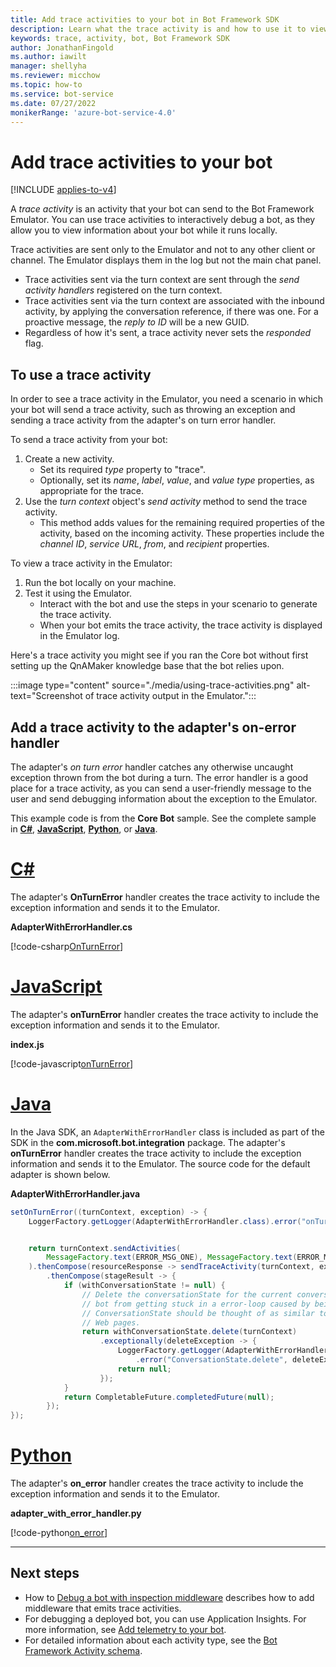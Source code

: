 ```yaml
---
title: Add trace activities to your bot in Bot Framework SDK
description: Learn what the trace activity is and how to use it to view information about your bot while it runs locally.
keywords: trace, activity, bot, Bot Framework SDK
author: JonathanFingold
ms.author: iawilt
manager: shellyha
ms.reviewer: micchow
ms.topic: how-to
ms.service: bot-service
ms.date: 07/27/2022
monikerRange: 'azure-bot-service-4.0'
---
```


# Add trace activities to your bot

[!INCLUDE [applies-to-v4](../includes/applies-to-v4-current.md)]

A _trace activity_ is an activity that your bot can send to the Bot Framework Emulator.
You can use trace activities to interactively debug a bot, as they allow you to view information about your bot while it runs locally.

Trace activities are sent only to the Emulator and not to any other client or channel.
The Emulator displays them in the log but not the main chat panel.

- Trace activities sent via the turn context are sent through the _send activity handlers_ registered on the turn context.
- Trace activities sent via the turn context are associated with the inbound activity, by applying the conversation reference, if there was one.
  For a proactive message, the _reply to ID_ will be a new GUID.
- Regardless of how it's sent, a trace activity never sets the _responded_ flag.

## To use a trace activity

In order to see a trace activity in the Emulator, you need a scenario in which your bot will send a trace activity, such as throwing an exception and sending a trace activity from the adapter's on turn error handler.

To send a trace activity from your bot:

1. Create a new activity.
   - Set its required _type_ property to "trace".
   - Optionally, set its _name_, _label_, _value_, and _value type_ properties, as appropriate for the trace.
1. Use the _turn context_ object's _send activity_ method to send the trace activity.
   - This method adds values for the remaining required properties of the activity, based on the incoming activity.
     These properties include the _channel ID_, _service URL_, _from_, and _recipient_ properties.

To view a trace activity in the Emulator:

1. Run the bot locally on your machine.
1. Test it using the Emulator.
   - Interact with the bot and use the steps in your scenario to generate the trace activity.
   - When your bot emits the trace activity, the trace activity is displayed in the Emulator log.

Here's a trace activity you might see if you ran the Core bot without first setting up the QnAMaker knowledge base that the bot relies upon.

:::image type="content" source="./media/using-trace-activities.png" alt-text="Screenshot of trace activity output in the Emulator.":::

## Add a trace activity to the adapter's on-error handler

The adapter's _on turn error_ handler catches any otherwise uncaught exception thrown from the bot during a turn.
The error handler is a good place for a trace activity, as you can send a user-friendly message to the user and send debugging information about the exception to the Emulator.

This example code is from the **Core Bot** sample. See the complete sample in [**C#**](https://github.com/Microsoft/BotBuilder-Samples/tree/main/samples/csharp_dotnetcore/13.core-bot), [**JavaScript**](https://github.com/Microsoft/BotBuilder-Samples/tree/main/samples/javascript_nodejs/13.core-bot), [**Python**](https://github.com/microsoft/BotBuilder-Samples/tree/main/samples/python/13.core-bot), or [**Java**](https://github.com/microsoft/BotBuilder-Samples/tree/main/samples/java_springboot/13.core-bot).

# [C#](#tab/csharp)

The adapter's **OnTurnError** handler creates the trace activity to include the exception information and sends it to the Emulator.

**AdapterWithErrorHandler.cs**

[!code-csharp[OnTurnError](~/../BotBuilder-Samples/samples/csharp_dotnetcore/13.core-bot/AdapterWithErrorHandler.cs?range=20-54&highlight=33-34)]

# [JavaScript](#tab/javascript)

The adapter's **onTurnError** handler creates the trace activity to include the exception information and sends it to the Emulator.

**index.js**

[!code-javascript[onTurnError](~/../BotBuilder-Samples/samples/javascript_nodejs/13.core-bot/index.js?range=50-73&highlight=10-15)]

# [Java](#tab/Java)

In the Java SDK, an `AdapterWithErrorHandler` class is included as part of the SDK in the **com.microsoft.bot.integration** package.
The adapter's **onTurnError** handler creates the trace activity to include the exception information and sends it to the Emulator.
The source code for the default adapter is shown below.

**AdapterWithErrorHandler.java**

```java
setOnTurnError((turnContext, exception) -> {
    LoggerFactory.getLogger(AdapterWithErrorHandler.class).error("onTurnError", exception);


    return turnContext.sendActivities(
        MessageFactory.text(ERROR_MSG_ONE), MessageFactory.text(ERROR_MSG_TWO)
    ).thenCompose(resourceResponse -> sendTraceActivity(turnContext, exception))
        .thenCompose(stageResult -> {
            if (withConversationState != null) {
                // Delete the conversationState for the current conversation to prevent the
                // bot from getting stuck in a error-loop caused by being in a bad state.
                // ConversationState should be thought of as similar to "cookie-state" in a
                // Web pages.
                return withConversationState.delete(turnContext)
                    .exceptionally(deleteException -> {
                        LoggerFactory.getLogger(AdapterWithErrorHandler.class)
                            .error("ConversationState.delete", deleteException);
                        return null;
                    });
            }
            return CompletableFuture.completedFuture(null);
        });
});
```

# [Python](#tab/python)

The adapter's **on_error** handler creates the trace activity to include the exception information and sends it to the Emulator.

**adapter_with_error_handler.py**

[!code-python[on_error](~/../BotBuilder-Samples/samples/python/13.core-bot/adapter_with_error_handler.py?range=26-50&highlight=24-25)]

---

## Next steps

- How to [Debug a bot with inspection middleware](../bot-service-debug-inspection-middleware.md) describes how to add middleware that emits trace activities.
- For debugging a deployed bot, you can use Application Insights. For more information, see [Add telemetry to your bot](bot-builder-telemetry.md).
- For detailed information about each activity type, see the [Bot Framework Activity schema](https://github.com/Microsoft/botframework-sdk/blob/main/specs/botframework-activity/botframework-activity.md).

